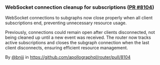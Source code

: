 ### WebSocket connection cleanup for subscriptions ([PR #8104](https://github.com/apollographql/router/pull/8104))

WebSocket connections to subgraphs now close properly when all client subscriptions end, preventing unnecessary resource usage.

Previously, connections could remain open after clients disconnected, not being cleaned up until a new event was received. The router now tracks active subscriptions and closes the subgraph connection when the last client disconnects, ensuring efficient resource management.

By [@bnjjj](https://github.com/bnjjj) in https://github.com/apollographql/router/pull/8104
